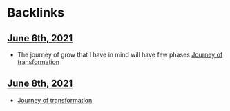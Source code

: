 
# Backlinks
## [June 6th, 2021](<June 6th, 2021.md>)
- The journey of grow that I have in mind will have few phases [Journey of transformation](<Journey of transformation.md>)

## [June 8th, 2021](<June 8th, 2021.md>)
- [Journey of transformation](<Journey of transformation.md>)

